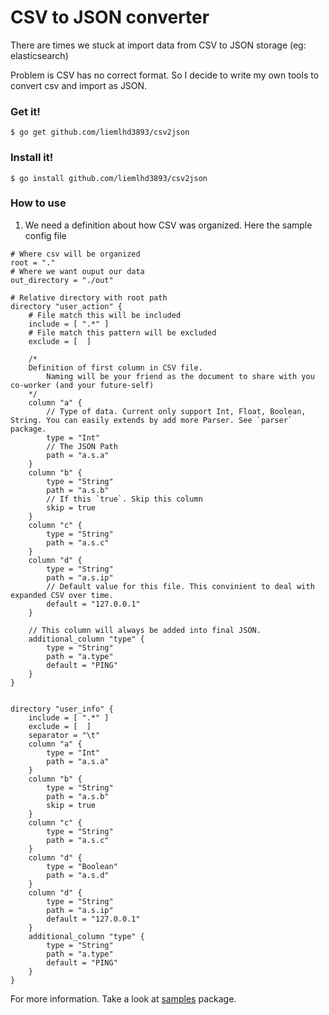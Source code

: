 # CSV to JSON converter

There are times we stuck at import data from CSV to JSON storage (eg: elasticsearch)

Problem is CSV has no correct format. So I decide to write my own tools to convert csv and import as JSON.

### Get it!

```shell
$ go get github.com/liemlhd3893/csv2json
```

### Install it!

```shell
$ go install github.com/liemlhd3893/csv2json
```

### How to use

1. We need a definition about how CSV was organized. Here the sample config file

```hcl
# Where csv will be organized
root = "."
# Where we want ouput our data
out_directory = "./out"

# Relative directory with root path
directory "user_action" {
    # File match this will be included
    include = [ ".*" ]
    # File match this pattern will be excluded
    exclude = [  ]

    /* 
    Definition of first column in CSV file.
        Naming will be your friend as the document to share with you co-worker (and your future-self)
    */
	column "a" {
        // Type of data. Current only support Int, Float, Boolean, String. You can easily extends by add more Parser. See `parser` package.
		type = "Int"
        // The JSON Path
		path = "a.s.a"
	}
	column "b" {
		type = "String"
		path = "a.s.b"
        // If this `true`. Skip this column
		skip = true
	}	
	column "c" {
		type = "String"
		path = "a.s.c"
	}				
	column "d" {
		type = "String"
		path = "a.s.ip"
        // Default value for this file. This convinient to deal with expanded CSV over time.
		default = "127.0.0.1"
	}

    // This column will always be added into final JSON.
	additional_column "type" {
		type = "String"
		path = "a.type"
		default = "PING"
	}
}


directory "user_info" {
    include = [ ".*" ]
    exclude = [  ]
	separator = "\t"
	column "a" {
		type = "Int"
		path = "a.s.a"
	}
	column "b" {
		type = "String"
		path = "a.s.b"
		skip = true
	}	
	column "c" {
		type = "String"
		path = "a.s.c"
	}				
	column "d" {
		type = "Boolean"
		path = "a.s.d"
	}
	column "d" {
		type = "String"
		path = "a.s.ip"
		default = "127.0.0.1"
	}		
	additional_column "type" {
		type = "String"
		path = "a.type"
		default = "PING"
	}
}
```

For more information. Take a look at [samples](https://github.com/liemlhd/csv2json/sample) package.